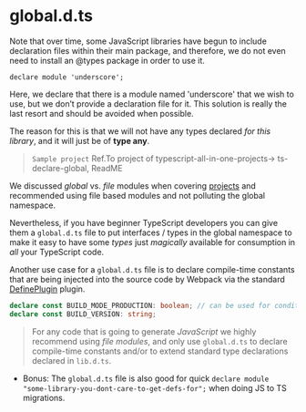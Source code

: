 # global.d.ts
Note that over time, some JavaScript libraries have begun to include declaration files within their main package, and therefore, we do not even need to install an @types package in order to use it.

`declare module 'underscore';`

Here, we declare that there is a module named 'underscore' that we wish to use, but we don’t provide a declaration file for it. This solution is really the last resort and should be avoided when possible.

The reason for this is that we will not have any types declared *for this library*, and it will just be of **type any**.

> `Sample project` Ref.To project of typescript-all-in-one-projects-> ts-declare-global, ReadME

We discussed *global* vs. *file* modules when covering [projects](./modules.md) and recommended using file based modules and not polluting the global namespace.

Nevertheless, if you have beginner TypeScript developers you can give them a `global.d.ts` file to put interfaces / types in the global namespace to make it easy to have some *types* just *magically* available for consumption in *all* your TypeScript code.

Another use case for a `global.d.ts` file is to declare compile-time constants that are being injected into the source code by Webpack via the standard [DefinePlugin](https://webpack.js.org/plugins/define-plugin/) plugin.

```ts
declare const BUILD_MODE_PRODUCTION: boolean; // can be used for conditional compiling
declare const BUILD_VERSION: string;
```

> For any code that is going to generate *JavaScript* we highly recommend using *file modules*, and only use `global.d.ts` to declare compile-time constants and/or to extend standard type declarations declared in `lib.d.ts`.

* Bonus: The `global.d.ts` file is also good for quick `declare module "some-library-you-dont-care-to-get-defs-for";` when doing JS to TS migrations.
